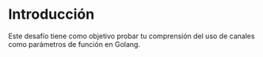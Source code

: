 # Introducción

Este desafío tiene como objetivo probar tu comprensión del uso de canales como parámetros de función en Golang.
